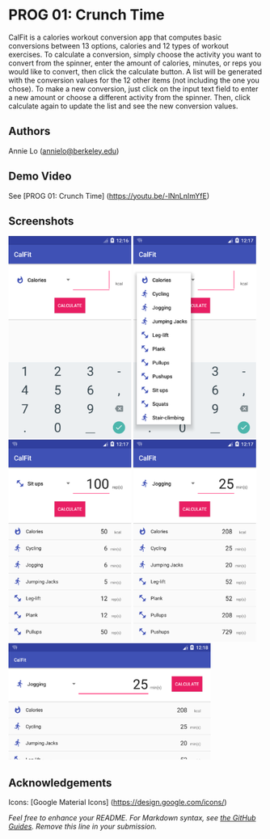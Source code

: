 # PROG 01: Crunch Time

CalFit is a calories workout conversion app that computes basic conversions between 13 options, calories and 12 types of workout exercises. To calculate a conversion, simply choose the activity you want to convert from the spinner, enter the amount of calories, minutes, or reps you would like to convert, then click the calculate button. A list will be generated with the conversion values for the 12 other items (not including the one you chose). To make a new conversion, just click on the input text field to enter a new amount or choose a different activity from the spinner. Then, click calculate again to update the list and see the new conversion values.

## Authors

Annie Lo ([annielo@berkeley.edu](mailto:annielo@berkeley.edu))

## Demo Video

See [PROG 01: Crunch Time] (https://youtu.be/-lNnLnImYfE)

## Screenshots

<img src="screenshots/First screen.png" height="400" alt="First screen"/>
<img src="screenshots/Spinner.png" height="400" alt="Spinner"/>

<img src="screenshots/Sit ups conversions.png" height="400" alt="Sit ups conversions"/>
<img src="screenshots/Jogging conversions.png" height="400" alt="Jogging conversions"/>

<img src="screenshots/Landscape.png" width="400" alt="Landscape"/>

## Acknowledgements

Icons: [Google Material Icons] (https://design.google.com/icons/)

*Feel free to enhance your README. For Markdown syntax, see [the GitHub Guides](https://guides.github.com/features/mastering-markdown/). Remove this line in your submission.*
